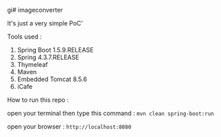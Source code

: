 gi# imageconverter

It's just a very simple PoC'

Tools used :

1. Spring Boot 1.5.9.RELEASE
2. Spring 4.3.7.RELEASE
3. Thymeleaf
4. Maven
5. Embedded Tomcat 8.5.6
6. iCafe

How to run this repo :

open your terminal then type this command :
`mvn clean spring-boot:run`

open your browser :
`http://localhost:8080`

